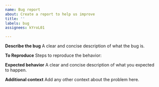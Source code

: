 ```yaml
---
name: Bug report
about: Create a report to help us improve
title: ''
labels: bug
assignees: kYroL01

---
```


**Describe the bug**
A clear and concise description of what the bug is.

**To Reproduce**
Steps to reproduce the behavior:

**Expected behavior**
A clear and concise description of what you expected to happen.

**Additional context**
Add any other context about the problem here.
